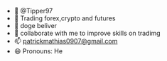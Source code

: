 - 👋 @Tipper97
- 👀 Trading forex,crypto and futures
- 🌱 doge beliver
- 💞️ collaborate with me to improve skills on tradimg  
- 📫  patrickmathias0907@gmail.com
- 😄 Pronouns: He

<!---
Tipper97/Tipper97 is a ✨ special ✨ repository because its `README.md` (this file) appears on your GitHub profile.
You can click the Preview link to take a look at your changes.
--->

